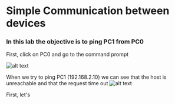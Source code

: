 # Simple Communication between devices

### In this lab the objective is to ping PC1 from PC0

First, click on PC0 and go to the command prompt

![alt text](image.png)


When we try to ping PC1 (192.168.2.10) we can see that the host is unreachable and that the request time out
![alt text](image-1.png)

First, let's 